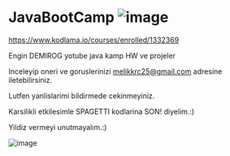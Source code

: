 # JavaBootCamp   ![image](https://user-images.githubusercontent.com/61596919/117068509-0b095e00-ad34-11eb-81d7-30c9dc3a4c50.png)

https://www.kodlama.io/courses/enrolled/1332369

Engin DEMIROG yotube java kamp HW ve projeler

Inceleyip oneri ve goruslerinizi melikkrc25@gmail.com adresine iletebilirsiniz.

Lutfen yanlislarimi bildirmede cekinmeyiniz.

Karsilikli etkilesimle SPAGETTI kodlarina SON! diyelim.:)

Yildiz vermeyi unutmayalım.:) 

![image](https://user-images.githubusercontent.com/61596919/117069152-d6e26d00-ad34-11eb-8dab-18b751f72ae2.png)

